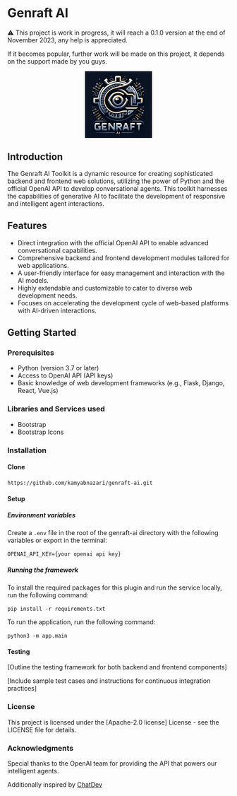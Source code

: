 # Genraft AI

⚠️ This project is work in progress, it will reach a 0.1.0 version at the end of November 2023, any help is appreciated.

If it becomes popular, further work will be made on this project, it depends on the support made by you guys.

<div style="text-align: center;">
  <img src="misc/genraft_ai_icon.png" alt="Genraft AI Framework Logo" style="max-width: 30%; height: auto; display: block; margin: 0 auto;">
</div>

## Introduction

The Genraft AI Toolkit is a dynamic resource for creating sophisticated backend and frontend web solutions, utilizing the power of Python and the official OpenAI API to develop conversational agents. This toolkit harnesses the capabilities of generative AI to facilitate the development of responsive and intelligent agent interactions.

## Features

- Direct integration with the official OpenAI API to enable advanced conversational capabilities.
- Comprehensive backend and frontend development modules tailored for web applications.
- A user-friendly interface for easy management and interaction with the AI models.
- Highly extendable and customizable to cater to diverse web development needs.
- Focuses on accelerating the development cycle of web-based platforms with AI-driven interactions.

## Getting Started

### Prerequisites

- Python (version 3.7 or later)
- Access to OpenAI API (API keys)
- Basic knowledge of web development frameworks (e.g., Flask, Django, React, Vue.js)

### Libraries and Services used

- Bootstrap
- Bootstrap Icons

### Installation

#### Clone

```bash
https://github.com/kamyabnazari/genraft-ai.git
```

#### Setup

##### Environment variables

Create a `.env` file in the root of the genraft-ai directory with the following variables or export in the terminal:

```
OPENAI_API_KEY={your openai api key}
```

##### Running the framework

To install the required packages for this plugin and run the service locally, run the following command:

```
pip install -r requirements.txt
```

To run the application, run the following command:

```
python3 -m app.main
```

#### Testing
[Outline the testing framework for both backend and frontend components]

[Include sample test cases and instructions for continuous integration practices]

### License
This project is licensed under the [Apache-2.0 license] License - see the LICENSE file for details.

### Acknowledgments

Special thanks to the OpenAI team for providing the API that powers our intelligent agents.

Additionally inspired by [ChatDev]("https://github.com/OpenBMB/ChatDev")

